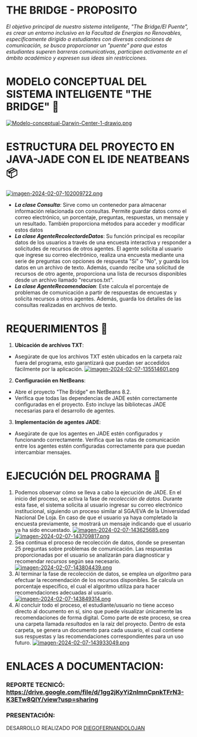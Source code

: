 # THE BRIDGE - PROPOSITO
_El objetivo principal de nuestro sistema inteligente, "The Bridge/El Puente", es crear un entorno inclusivo en la Facultad de Energías no Renovables, específicamente dirigido a estudiantes con diversas condiciones de comunicación, se busca proporcionar un "puente" para que estos estudiantes superen barreras comunicativas, participen activamente en el ámbito académico y expresen sus ideas sin restricciones._

# MODELO CONCEPTUAL DEL SISTEMA INTELIGENTE "THE BRIDGE" 🚀
[![Modelo-conceptual-Darwin-Center-1-drawio.png](https://i.postimg.cc/nrX90mJk/Modelo-conceptual-Darwin-Center-1-drawio.png)](https://postimg.cc/kRd55BD6)

# ESTRUCTURA DEL PROYECTO EN JAVA-JADE CON EL IDE NEATBEANS  📦
[![imagen-2024-02-07-102009722.png](https://i.postimg.cc/d0XhD1dZ/imagen-2024-02-07-102009722.png)](https://postimg.cc/p9fW6PsP)

 + ***La clase Consulta***: Sirve como un contenedor para almacenar información relacionada con consultas. Permite guardar datos como el correo electrónico, un porcentaje, preguntas, respuestas, un mensaje y un resultado. También proporciona métodos para acceder y modificar estos datos
 + ***La clase AgenteRecolectordeDatos***: Su función principal es recopilar datos de los usuarios a través de una encuesta interactiva y responder a solicitudes de recursos de otros agentes. El agente solicita al usuario que ingrese su correo electrónico, realiza una encuesta mediante una serie de preguntas con opciones de respuesta "Sí" o "No", y guarda los datos en un archivo de texto. Además, cuando recibe una solicitud de recursos de otro agente, proporciona una lista de recursos disponibles desde un archivo llamado "recursos.txt".
 + ***La clase AgenteRecomendacion***: Este calcula el porcentaje de problemas de comunicación a partir de respuestas de encuestas y solicita recursos a otros agentes. Además, guarda los detalles de las consultas realizadas en archivos de texto.

# REQUERIMIENTOS 📢
1. **Ubicación de archivos TXT**:
  * Asegúrate de que los archivos TXT estén ubicados en la carpeta raíz fuera del programa, esto garantizará que puedan ser accedidos fácilmente por la aplicación.
  [![imagen-2024-02-07-135514601.png](https://i.postimg.cc/vT0S4s44/imagen-2024-02-07-135514601.png)](https://postimg.cc/FkJx6wgv)

2. **Configuración en NetBeans**:
+ Abre el proyecto "The Bridge" en NetBeans 8.2.
+ Verifica que todas las dependencias de JADE estén correctamente configuradas en el proyecto. Esto incluye las bibliotecas JADE necesarias para el desarrollo de agentes.

3. **Implementación de agentes JADE**:
+ Asegúrate de que los agentes en JADE estén configurados y funcionando correctamente. Verifica que las rutas de comunicación entre los agentes estén configuradas correctamente para que puedan intercambiar mensajes.

# EJECUCIÓN DEL PROGRAMA 🔨
 1. Podemos observar cómo se lleva a cabo la ejecución de JADE. En el inicio del proceso, se activa la fase de _recolección de datos_. Durante esta fase, el sistema solicita al usuario ingresar su correo electrónico institucional, siguiendo un proceso similar al SGA/EVA de la Universidad Nacional De Loja. En caso de que el usuario ya haya completado la encuesta previamente, se mostrará un mensaje indicando que el usuario ya ha sido encuestado.
[![imagen-2024-02-07-143625685.png](https://i.postimg.cc/MTLNKwNd/imagen-2024-02-07-143625685.png)](https://postimg.cc/9RGJJ6W7)
[![imagen-2024-02-07-143709817.png](https://i.postimg.cc/3xBKryB1/imagen-2024-02-07-143709817.png)](https://postimg.cc/CRRymx9n)
2. Sea continua el proceso de recolección de datos, donde se presentan 25 preguntas sobre problemas de comunicación. Las respuestas proporcionadas por el usuario se analizarán para diagnosticar y recomendar _recursos_ según sea necesario.
[![imagen-2024-02-07-143804439.png](https://i.postimg.cc/0jpTt3Xn/imagen-2024-02-07-143804439.png)](https://postimg.cc/QKdYC63K)
3. Al terminar la fase de recolección de datos, se emplea un _algoritmo_ para efectuar la recomendación de los recursos disponibles. Se calcula un porcentaje específico, el cual el algoritmo utiliza para hacer recomendaciones adecuadas al usuario.
[![imagen-2024-02-07-143849314.png](https://i.postimg.cc/bvW4q8KL/imagen-2024-02-07-143849314.png)](https://postimg.cc/Ny8d4hGr)
5.  Al concluir todo el proceso, el estudiante/usuario no tiene acceso directo al documento en sí, sino que puede visualizar únicamente las recomendaciones de forma digital. Como parte de este proceso, se crea una carpeta llamada _resultados_ en la raíz del proyecto. Dentro de esta carpeta, se genera un documento para cada usuario, el cual contiene sus respuestas y las recomendaciones correspondientes para un uso futuro.
[![imagen-2024-02-07-143933049.png](https://i.postimg.cc/hvrCQq3k/imagen-2024-02-07-143933049.png)](https://postimg.cc/YLvNTT7R)
   
# ENLACES A DOCUMENTACION:
### REPORTE TECNICÓ: https://drive.google.com/file/d/1gg2jKyYi2nlmnCpnkTFrN3-K3ETw8QlY/view?usp=sharing
### PRESENTACIÓN:

DESARROLLO REALIZADO POR [DIEGOFERNANDOLOJAN](https://diegofernandolojantn.github.io/PortfolioLD/)

